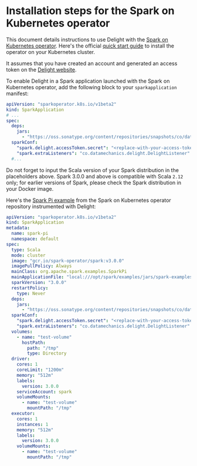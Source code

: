 # Installation steps for the Spark on Kubernetes operator

This document details instructions to use Delight with the [Spark on Kubernetes operator](https://github.com/GoogleCloudPlatform/spark-on-k8s-operator).
Here's the official [quick start guide](https://github.com/GoogleCloudPlatform/spark-on-k8s-operator/blob/master/docs/quick-start-guide.md) to install the operator on your Kubernetes cluster.

It assumes that you have created an account and generated an access token on the [Delight website](https://www.datamechanics.co/delight).

To enable Delight in a Spark application launched with the Spark on Kubernetes operator, add the following block to your `sparkapplication` manifest:

```yaml
apiVersion: "sparkoperator.k8s.io/v1beta2"
kind: SparkApplication
# ...
spec:
  deps:
    jars:
      - "https://oss.sonatype.org/content/repositories/snapshots/co/datamechanics/delight_<replace-with-your-scala-version-2.11-or-2.12>/latest-SNAPSHOT/delight_<replace-with-your-scala-version-2.11-or-2.12>-latest-SNAPSHOT.jar"
  sparkConf:
    "spark.delight.accessToken.secret": "<replace-with-your-access-token>"
    "spark.extraListeners": "co.datamechanics.delight.DelightListener"
  #...
```

Do not forget to input the Scala version of your Spark distribution in the placeholders above.
Spark 3.0.0 and above is compatible with Scala `2.12` only; for earlier versions of Spark, please check the Spark distribution in your Docker image.

Here's the [Spark Pi example](https://github.com/GoogleCloudPlatform/spark-on-k8s-operator/blob/master/examples/spark-pi.yaml) from the Spark on Kubernetes operator repository instrumented with Delight:

```yaml
apiVersion: "sparkoperator.k8s.io/v1beta2"
kind: SparkApplication
metadata:
  name: spark-pi
  namespace: default
spec:
  type: Scala
  mode: cluster
  image: "gcr.io/spark-operator/spark:v3.0.0"
  imagePullPolicy: Always
  mainClass: org.apache.spark.examples.SparkPi
  mainApplicationFile: "local:///opt/spark/examples/jars/spark-examples_2.12-3.0.0.jar"
  sparkVersion: "3.0.0"
  restartPolicy:
    type: Never
  deps:
    jars:
      - "https://oss.sonatype.org/content/repositories/snapshots/co/datamechanics/delight_2.12/latest-SNAPSHOT/delight_2.12-latest-SNAPSHOT.jar"
  sparkConf:
    "spark.delight.accessToken.secret": "<replace-with-your-access-token>"
    "spark.extraListeners": "co.datamechanics.delight.DelightListener"
  volumes:
    - name: "test-volume"
      hostPath:
        path: "/tmp"
        type: Directory
  driver:
    cores: 1
    coreLimit: "1200m"
    memory: "512m"
    labels:
      version: 3.0.0
    serviceAccount: spark
    volumeMounts:
      - name: "test-volume"
        mountPath: "/tmp"
  executor:
    cores: 1
    instances: 1
    memory: "512m"
    labels:
      version: 3.0.0
    volumeMounts:
      - name: "test-volume"
        mountPath: "/tmp"
```
